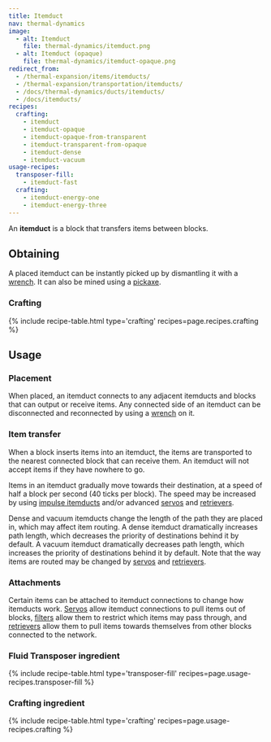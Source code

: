 ```yaml
---
title: Itemduct
nav: thermal-dynamics
image:
  - alt: Itemduct
    file: thermal-dynamics/itemduct.png
  - alt: Itemduct (opaque)
    file: thermal-dynamics/itemduct-opaque.png
redirect_from:
  - /thermal-expansion/items/itemducts/
  - /thermal-expansion/transportation/itemducts/
  - /docs/thermal-dynamics/ducts/itemducts/
  - /docs/itemducts/
recipes:
  crafting:
    - itemduct
    - itemduct-opaque
    - itemduct-opaque-from-transparent
    - itemduct-transparent-from-opaque
    - itemduct-dense
    - itemduct-vacuum
usage-recipes:
  transposer-fill:
    - itemduct-fast
  crafting:
    - itemduct-energy-one
    - itemduct-energy-three
---
```


An **itemduct** is a block that transfers items between blocks.


Obtaining
---------

A placed itemduct can be instantly picked up by dismantling it with a
[wrench](/docs/wrenches/). It can also be mined using a
[pickaxe](https://minecraft.gamepedia.com/Pickaxe).

### Crafting
{% include recipe-table.html type='crafting' recipes=page.recipes.crafting %}


Usage
-----

### Placement
When placed, an itemduct connects to any adjacent itemducts and blocks that can
output or receive items. Any connected side of an itemduct can be disconnected
and reconnected by using a [wrench](/docs/wrenches/) on it.

### Item transfer
When a block inserts items into an itemduct, the items are transported to the
nearest connected block that can receive them. An itemduct will not accept items
if they have nowhere to go.

Items in an itemduct gradually move towards their destination, at a speed of
half a block per second (40 ticks per block). The speed may be increased by
using [impulse itemducts](/docs/impulse-itemduct/) and/or advanced
[servos](/docs/servos/) and [retrievers](/docs/retrievers/).

Dense and vacuum itemducts change the length of the path they are placed in,
which may affect item routing. A dense itemduct dramatically increases path
length, which decreases the priority of destinations behind it by default. A
vacuum itemduct dramatically decreases path length, which increases the priority
of destinations behind it by default. Note that the way items are routed may be
changed by [servos](/docs/servos/) and [retrievers](/docs/retrievers/).

### Attachments
Certain items can be attached to itemduct connections to change how itemducts
work. [Servos](/docs/servos/) allow itemduct connections to pull items out of
blocks, [filters](/docs/filters/) allow them to restrict which items may pass
through, and [retrievers](/docs/retrievers/) allow them to pull items towards
themselves from other blocks connected to the network.

### Fluid Transposer ingredient
{% include recipe-table.html type='transposer-fill' recipes=page.usage-recipes.transposer-fill %}

### Crafting ingredient
{% include recipe-table.html type='crafting' recipes=page.usage-recipes.crafting %}
